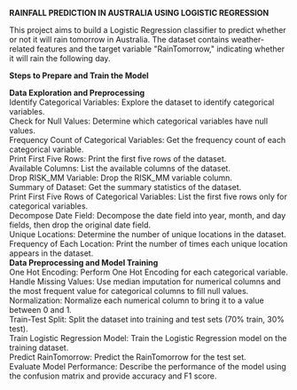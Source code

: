 **RAINFALL PREDICTION IN AUSTRALIA USING LOGISTIC REGRESSION**

This project aims to build a Logistic Regression classifier to predict whether or not it will rain tomorrow in Australia. The dataset contains weather-related features and the target variable "RainTomorrow," indicating whether it will rain the following day.  

**Steps to Prepare and Train the Model**  

**Data Exploration and Preprocessing**  
Identify Categorical Variables: Explore the dataset to identify categorical variables.  
Check for Null Values: Determine which categorical variables have null values.  
Frequency Count of Categorical Variables: Get the frequency count of each categorical variable.  
Print First Five Rows: Print the first five rows of the dataset.  
Available Columns: List the available columns of the dataset.  
Drop RISK_MM Variable: Drop the RISK_MM variable column.  
Summary of Dataset: Get the summary statistics of the dataset.  
Print First Five Rows of Categorical Variables: List the first five rows only for categorical variables.  
Decompose Date Field: Decompose the date field into year, month, and day fields, then drop the original date field.  
Unique Locations: Determine the number of unique locations in the dataset.  
Frequency of Each Location: Print the number of times each unique location appears in the dataset.  
**Data Preprocessing and Model Training**  
One Hot Encoding: Perform One Hot Encoding for each categorical variable.  
Handle Missing Values: Use median imputation for numerical columns and the most frequent value for categorical columns to fill null values.  
Normalization: Normalize each numerical column to bring it to a value between 0 and 1.  
Train-Test Split: Split the dataset into training and test sets (70% train, 30% test).   
Train Logistic Regression Model: Train the Logistic Regression model on the training dataset.  
Predict RainTomorrow: Predict the RainTomorrow for the test set.  
Evaluate Model Performance: Describe the performance of the model using the confusion matrix and provide accuracy and F1 score.   
